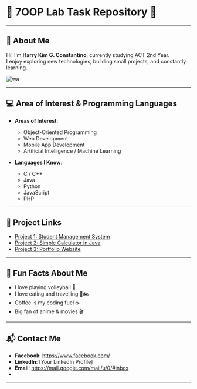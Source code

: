 # 🌟 7OOP Lab Task Repository 🌟

---

## 👤 About Me  
Hi! I’m **Harry Kim G. Constantino**, currently studying ACT 2nd Year.  
I enjoy exploring new technologies, building small projects, and constantly learning.  

![wa](https://github.com/user-attachments/assets/483e681b-8a76-42ed-acfc-4afa9c21fe9d)



---

## 💻 Area of Interest & Programming Languages  
- **Areas of Interest**:  
  - Object-Oriented Programming  
  - Web Development  
  - Mobile App Development  
  - Artificial Intelligence / Machine Learning  

- **Languages I Know**:  
  - C / C++  
  - Java  
  - Python  
  - JavaScript  
  - PHP  

---

## 🔗 Project Links  
- [Project 1: Student Management System](https://github.com/your-username/project1)  
- [Project 2: Simple Calculator in Java](https://github.com/your-username/project2)  
- [Project 3: Portfolio Website](https://github.com/your-username/project3)  

---

## 🎉 Fun Facts About Me  
- I love playing volleyball 🏐 
- I love eating and travelling 🍲🏍️
- Coffee is my coding fuel ☕  
- Big fan of anime & movies 🎬  

---

## 📬 Contact Me  
- **Facebook**: https://www.facebook.com/  
- **LinkedIn**: [Your LinkedIn Profile]  
- **Email**: https://mail.google.com/mail/u/0/#inbox
-   

---








